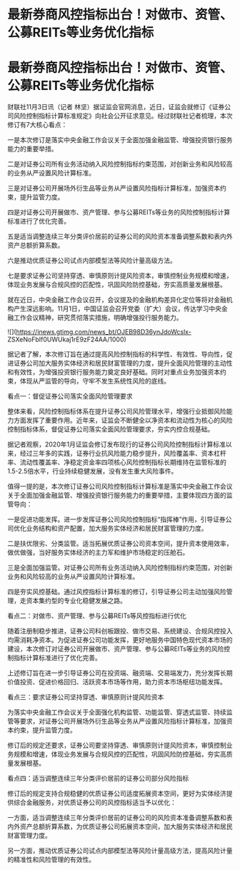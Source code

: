 # 最新券商风控指标出台！对做市、资管、公募REITs等业务优化指标

# 最新券商风控指标出台！对做市、资管、公募REITs等业务优化指标

财联社11月3日讯（记者
林坚）据证监会官网消息，近日，证监会就修订《证券公司风险控制指标计算标准规定》向社会公开征求意见。经过财联社记者梳理，本次修订有7大核心看点：

一是本次修订是落实中央金融工作会议关于全面加强金融监管、增强投资银行服务能力的重要举措。

二是对证券公司所有业务活动纳入风险控制指标约束范围，对创新业务和风险较高的业务从严设置风险计算标准。

三是对证券公司开展场外衍生品等业务从严设置风险指标计算标准，加强资本约束，提升监管力度。

四是对证券公司开展做市、资产管理、参与公募REITs等业务的风险控制指标计算标准进行了优化完善。

五是适当调整连续三年分类评价居前的证券公司的风险资本准备调整系数和表内外资产总额折算系数。

六是推动优质证券公司试点内部模型法等风险计量高级方法。

七是要求证券公司坚持穿透、审慎原则计提风险资本，审慎控制业务规模和增速，体现业务发展与合规风控的匹配性，巩固风险防控基础，夯实高质量发展根基。

就在近日，中央金融工作会议召开，会议提及的金融机构差异化定位等将对金融机构产生深远影响。11月1日，中国证监会召开党委（扩大）会议，传达学习中央金融工作会议精神，研究贯彻落实措施，明确增强投行服务能力。

![](https://inews.gtimg.com/news_bt/OJEB98D36ynJdoWcslx-
ZSXeNoFbIf0UWUkaj1rE9zF24AA/1000)

据记者了解，本次修订旨在通过提高风险控制指标的科学性、有效性、导向性，促进证券公司加大服务实体经济和居民财富管理的力度，提升全面风险管理的主动性和有效性，为增强投资银行服务能力奠定良好基础。同时对重点业务加强资本约束，体现从严监管的导向，守牢不发生系统性风险的底线。

看点一：督促证券公司落实全面风险管理要求

整体来看，风险控制指标体系在提升证券公司风险管理水平，增强行业抵御风险能力方面发挥了重要作用。近年来，证监会不断健全以净资本和流动性为核心的风险控制指标体系，督促证券公司落实全面风险管理要求，夯实内控合规基础。

据记者观察，2020年1月证监会修订发布现行的证券公司风险控制指标计算标准以来，经过三年多的实践，证券行业抗风险能力稳步提升，风险覆盖率、资本杠杆率、流动性覆盖率、净稳定资金率四项核心风险控制指标长期维持在监管标准的1.5-2.5倍水平，行业持续稳健发展，没有发生重大风险事件。

值得一提的是，本次修订证券公司风险控制指标计算标准是落实中央金融工作会议关于全面加强金融监管、增强投资银行服务能力的重要举措，主要体现四方面的监管导向：

一是促进功能发挥。进一步发挥证券公司风险控制指标“指挥棒”作用，引导证券公司优化业务结构和资产配置，加大服务实体经济和居民财富管理的力度。

二是扶优限劣、分类监管。适当拓展优质证券公司资本空间，提升资本使用效率，做优做强，当好服务实体经济的主力军和维护市场稳定的压舱石。

三是全面加强监管。对证券公司所有业务活动纳入风险控制指标约束范围，对创新业务和风险较高的业务从严设置风险计算标准。

四是夯实风控基础。通过风控指标计算标准的修订，引导证券公司主动加强风险管理，走资本集约型的专业化稳健发展之路。

看点二：对做市、资产管理、参与公募REITs等风控指标进行优化

随着注册制稳步推进，证券公司科创板跟投、做市交易、系统建设、合规风控投入均需消耗净资本。为促进证券公司功能发挥，更好地服务中国特色现代资本市场的建设，本次修订对证券公司开展做市、资产管理、参与公募REITs等业务的风险控制指标计算标准进行了优化完善。

上述修订旨在进一步引导证券公司在投资端、融资端、交易端发力，充分发挥长期价值投资、促进价格回归、活跃资本市场等作用，助力资本市场枢纽功能发挥。

看点三：要求证券公司坚持穿透、审慎原则计提风险资本

为落实中央金融工作会议关于全面强化机构监管、功能监管、穿透式监管、持续监管等要求，对证券公司开展场外衍生品等业务从严设置风险指标计算标准，加强资本约束，提升监管力度。

修订后的规定还要求，证券公司要坚持穿透、审慎原则计提风险资本，审慎控制业务规模和增速，体现业务发展与合规风控的匹配性，巩固风险防控基础，夯实高质量发展根基。

看点四：适当调整连续三年分类评价居前的证券公司部分风险指标

修订后的规定支持合规稳健的优质证券公司适度拓展资本空间，更好为实体经济提供综合金融服务，对优质证券公司的风控指标适当予以优化：

一方面，适当调整连续三年分类评价居前的证券公司的风险资本准备调整系数和表内外资产总额折算系数，为优质证券公司拓展资本空间，加大服务实体经济和居民财富管理力度。

另一方面，推动优质证券公司试点内部模型法等风险计量高级方法，提高风险计量的精准性和风险管理的有效性。

